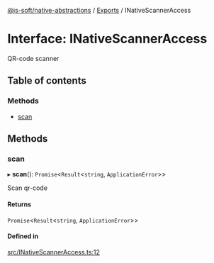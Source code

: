 [@js-soft/native-abstractions](../README.md) / [Exports](../modules.md) / INativeScannerAccess

# Interface: INativeScannerAccess

QR-code scanner

## Table of contents

### Methods

-   [scan](INativeScannerAccess.md#scan)

## Methods

### scan

▸ **scan**(): `Promise`<`Result`<`string`, `ApplicationError`\>\>

Scan qr-code

#### Returns

`Promise`<`Result`<`string`, `ApplicationError`\>\>

#### Defined in

[src/INativeScannerAccess.ts:12](https://github.com/js-soft/ts-native-access/blob/2235f5c/packages/abstractions/src/INativeScannerAccess.ts#L12)
